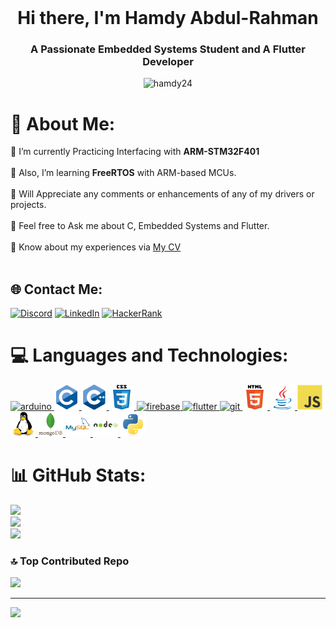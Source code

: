 <img href = "https://camo.githubusercontent.com/e20822b4282c07ffd010cd05f855a6561d3b62358ca9e607e4901288dd748fcb/68747470733a2f2f63646e2e6472696262626c652e636f6d2f75736572732f323133313939332f73637265656e73686f74732f343934383733362f74686f75676874776f726b732d6769665f6472696262626c652e676966"/>
<h1 align="center">Hi there, I'm Hamdy Abdul-Rahman</h1>
<h3 align="center">A Passionate Embedded Systems Student and A Flutter Developer</h3>
<p align="center"> <img src="https://komarev.com/ghpvc/?username=hamdy24&label=Profile%20views&color=0e75b6&style=flat" alt="hamdy24" /> </p>

# 💫 About Me:
🔭 I’m currently Practicing Interfacing with **ARM-STM32F401**<br><br>🌱 Also, I’m learning **FreeRTOS** with ARM-based MCUs.<br><br>🤝 Will Appreciate any comments or enhancements of any of my drivers or projects.<br><br>💬 Feel free to Ask me about C, Embedded Systems and Flutter.<br><br>📄 Know about my experiences via [My CV](https://drive.google.com/file/d/1h47IuM1OXjkuHplADhlGklZm3Ho2SX_n/view?usp=drive_link)<br><br>

## 🌐 Contact Me:
[![Discord](https://img.shields.io/badge/Discord-%237289DA.svg?logo=discord&logoColor=white)](https://discord.gg/0762) [![LinkedIn](https://img.shields.io/badge/LinkedIn-%230077B5.svg?logo=linkedin&logoColor=white)](https://linkedin.com/in/hamdy-abdul-rahman) [![HackerRank](https://img.shields.io/badge/LinkedIn-%230077B5.svg?logo=linkedin&logoColor=white)](https://linkedin.com/in/hamdy-abdul-rahman) 




# 💻 Languages and Technologies:
<p align="left"> <a href="https://www.arduino.cc/" target="_blank" rel="noreferrer"> <img src="https://cdn.worldvectorlogo.com/logos/arduino-1.svg" alt="arduino" width="40" height="40"/> </a> <a href="https://www.cprogramming.com/" target="_blank" rel="noreferrer"> <img src="https://raw.githubusercontent.com/devicons/devicon/master/icons/c/c-original.svg" alt="c" width="40" height="40"/> </a> <a href="https://www.w3schools.com/cpp/" target="_blank" rel="noreferrer"> <img src="https://raw.githubusercontent.com/devicons/devicon/master/icons/cplusplus/cplusplus-original.svg" alt="cplusplus" width="40" height="40"/> </a> <a href="https://www.w3schools.com/css/" target="_blank" rel="noreferrer"> <img src="https://raw.githubusercontent.com/devicons/devicon/master/icons/css3/css3-original-wordmark.svg" alt="css3" width="40" height="40"/> </a> <a href="https://firebase.google.com/" target="_blank" rel="noreferrer"> <img src="https://www.vectorlogo.zone/logos/firebase/firebase-icon.svg" alt="firebase" width="40" height="40"/> </a> <a href="https://flutter.dev" target="_blank" rel="noreferrer"> <img src="https://www.vectorlogo.zone/logos/flutterio/flutterio-icon.svg" alt="flutter" width="40" height="40"/> </a> <a href="https://git-scm.com/" target="_blank" rel="noreferrer"> <img src="https://www.vectorlogo.zone/logos/git-scm/git-scm-icon.svg" alt="git" width="40" height="40"/> </a> <a href="https://www.w3.org/html/" target="_blank" rel="noreferrer"> <img src="https://raw.githubusercontent.com/devicons/devicon/master/icons/html5/html5-original-wordmark.svg" alt="html5" width="40" height="40"/> </a> <a href="https://www.java.com" target="_blank" rel="noreferrer"> <img src="https://raw.githubusercontent.com/devicons/devicon/master/icons/java/java-original.svg" alt="java" width="40" height="40"/> </a> <a href="https://developer.mozilla.org/en-US/docs/Web/JavaScript" target="_blank" rel="noreferrer"> <img src="https://raw.githubusercontent.com/devicons/devicon/master/icons/javascript/javascript-original.svg" alt="javascript" width="40" height="40"/> </a> <a href="https://www.linux.org/" target="_blank" rel="noreferrer"> <img src="https://raw.githubusercontent.com/devicons/devicon/master/icons/linux/linux-original.svg" alt="linux" width="40" height="40"/> </a> <a href="https://www.mongodb.com/" target="_blank" rel="noreferrer"> <img src="https://raw.githubusercontent.com/devicons/devicon/master/icons/mongodb/mongodb-original-wordmark.svg" alt="mongodb" width="40" height="40"/> </a> <a href="https://www.mysql.com/" target="_blank" rel="noreferrer"> <img src="https://raw.githubusercontent.com/devicons/devicon/master/icons/mysql/mysql-original-wordmark.svg" alt="mysql" width="40" height="40"/> </a> <a href="https://nodejs.org" target="_blank" rel="noreferrer"> <img src="https://raw.githubusercontent.com/devicons/devicon/master/icons/nodejs/nodejs-original-wordmark.svg" alt="nodejs" width="40" height="40"/> </a> <a href="https://www.python.org" target="_blank" rel="noreferrer"> <img src="https://raw.githubusercontent.com/devicons/devicon/master/icons/python/python-original.svg" alt="python" width="40" height="40"/> </a> </p>


# 📊 GitHub Stats:
![](https://github-readme-stats.vercel.app/api?username=hamdy24&theme=onedark&hide_border=false&include_all_commits=true&count_private=false)<br/>
![](https://github-readme-streak-stats.herokuapp.com/?user=hamdy24&theme=onedark&hide_border=false)<br/>
![](https://github-readme-stats.vercel.app/api/top-langs/?username=hamdy24&theme=onedark&hide_border=false&include_all_commits=true&count_private=false&layout=compact)

### 🔝 Top Contributed Repo
![](https://github-contributor-stats.vercel.app/api?username=hamdy24&limit=5&theme=dark&combine_all_yearly_contributions=true)

---
[![](https://visitcount.itsvg.in/api?id=hamdy24&icon=0&color=1)](https://visitcount.itsvg.in)
